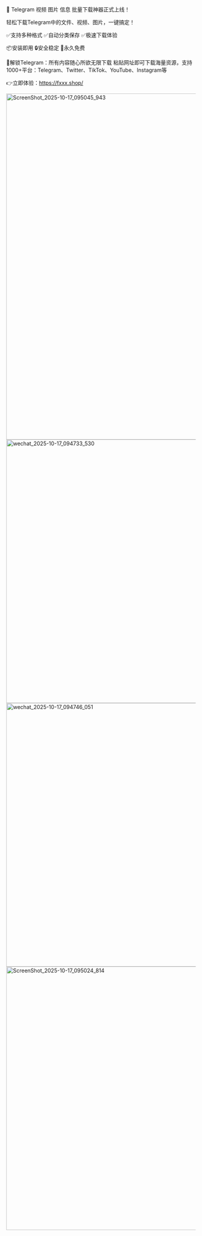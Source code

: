 🚀 Telegram 视频 图片 信息 批量下载神器正式上线！ 

轻松下载Telegram中的文件、视频、图片，一键搞定！

✅支持多种格式 ✅自动分类保存 ✅极速下载体验

📦安装即用 🔒安全稳定 💯永久免费

🎯解锁Telegram：所有内容随心所欲无限下载
粘贴网址即可下载海量资源，支持1000+平台：Telegram、Twitter、TikTok、YouTube、Instagram等

👉立即体验：https://fxxx.shop/

<img width="1920" height="919" alt="ScreenShot_2025-10-17_095045_943" src="https://github.com/user-attachments/assets/a7e76b37-a4ec-445e-85de-aaed9776d6e3" />
<img width="1000" height="700" alt="wechat_2025-10-17_094733_530" src="https://github.com/user-attachments/assets/ea89bd48-3841-430d-a50f-91152d2f658f" />
<img width="1000" height="700" alt="wechat_2025-10-17_094746_051" src="https://github.com/user-attachments/assets/778f134f-8d08-4e5a-a259-0099ba6474bf" />
<img width="1000" height="700" alt="ScreenShot_2025-10-17_095024_814" src="https://github.com/user-attachments/assets/eb659b3c-db3a-4267-9f8a-662f85eaf83b" />

